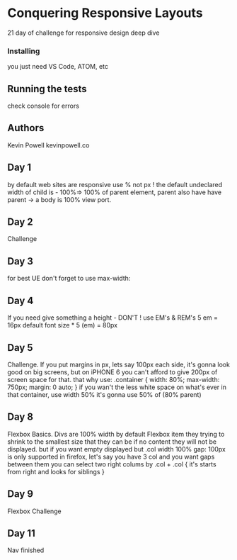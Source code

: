 # Conquering Responsive Layouts
21 day of challenge for responsive design deep dive

### Installing
you just need VS Code, ATOM, etc

## Running the tests
check console for errors

## Authors
Kevin Powell kevinpowell.co

## Day 1
by default web sites are responsive
use % not px ! 
the default undeclared width of child is - 100%=> 100% of parent element, parent also have have parent  -> a body is 100% view port.

## Day 2 
Challenge 

## Day 3
for best UE don't forget to use max-width:

## Day 4
If you need give something a height - DON'T !
use EM's & REM's
 5 em = 16px default font size * 5 (em) = 80px 

## Day 5
Challenge. If you put margins in px, lets say 100px each side, it's gonna look good on big screens,
but on iPHONE 6 you can't afford to give 200px of screen space for that. that why use:
.container {
  width: 80%;
  max-width: 750px;
  margin: 0 auto;
}
if you wan't the less white space on what's ever in that container, use width 50% it's gonna use 50% of (80% parent)

## Day 8
Flexbox Basics. 
Divs are 100% width by default
Flexbox item they trying to shrink to the smallest size that they can be
if no content they will not be displayed.
but if you want empty displayed but .col width 100%
gap: 100px is only supported in firefox, let's say you have 3 col and you want gaps between them
you can select two right colums by
.col + .col {
  it's starts from right and looks for siblings
}


## Day 9
Flexbox Challenge

## Day 11
Nav finished



